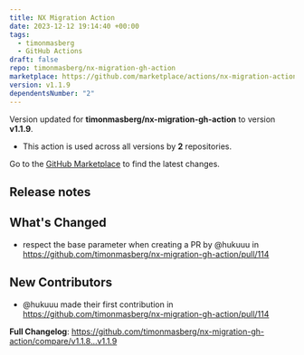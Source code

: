 ```yaml
---
title: NX Migration Action
date: 2023-12-12 19:14:40 +00:00
tags:
  - timonmasberg
  - GitHub Actions
draft: false
repo: timonmasberg/nx-migration-gh-action
marketplace: https://github.com/marketplace/actions/nx-migration-action
version: v1.1.9
dependentsNumber: "2"
---
```



Version updated for **timonmasberg/nx-migration-gh-action** to version **v1.1.9**.
- This action is used across all versions by **2** repositories.

Go to the [GitHub Marketplace](https://github.com/marketplace/actions/nx-migration-action) to find the latest changes.

## Release notes

## What's Changed
* respect the base parameter when creating a PR by @hukuuu in https://github.com/timonmasberg/nx-migration-gh-action/pull/114

## New Contributors
* @hukuuu made their first contribution in https://github.com/timonmasberg/nx-migration-gh-action/pull/114

**Full Changelog**: https://github.com/timonmasberg/nx-migration-gh-action/compare/v1.1.8...v1.1.9
